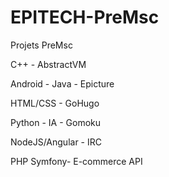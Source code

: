 # EPITECH-PreMsc
Projets PreMsc

C++ - AbstractVM

Android - Java - Epicture

HTML/CSS - GoHugo 

Python - IA - Gomoku

NodeJS/Angular - IRC

PHP Symfony- E-commerce API

